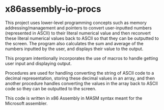 # x86assembly-io-procs

This project uses lower-level programming concepts such as memory addressing/management and pointers to convert user-inputted numbers (represented in ASCII) to their literal numerical value and then reconvert these literal numerical values back to ASCII so that they can be outputted to the screen. The program also calculates the sum and average of the numbers inputted by the user, and displays their value to the output. 

This program intentionally incorporates the use of macros to handle getting user input and displaying output.

Procedures are used for handling converting the string of ASCII code to a decimal representation, storing these decimal values in an array, and then another procedure handles converting the values in the array back to ASCII code so they can be outputted to the screen.

This code is written in x86 Assembly in MASM syntax meant for the Microsoft assembler.

